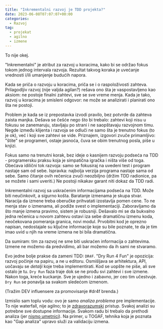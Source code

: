 ```yaml
---
title: "Inkrementalni razvoj je TDD projekta?"
date: 2023-06-08T07:07:07+00:00
categories:
  - Razvoj
tag:
  - projekat
  - agilno
  - izmene
---
```


To nije okej.

<!--more-->

"Inkrementalni" je atribut za razvoj u koracima, kako bi se održao fokus tokom jednog intervala razvoja. Rezultat takvog koraka je uvećanje vrednosti i/ili umanjenje budućih napora.

Kada se priča o razvoju u koracima, priča se i o raspoloživosti zahteva. Prilagodljiv razvoj (nije valjda agilan?) rešava ono šta je vaspostavljeno kao aksiom: ne postoje finalni zahtevi, sve se sve vreme menja. Kada je tako, razvoj u koracima je smisleni odgovor: ne može se analizirati i planirati ono šta ne postoji.

Problem je kada se iz prepostavka izvodi pravilo, bez potvrde da zahteva zaista manjka. Dešava se češće nego što bi trebalo: zahtevi koji nisu u fokusu se zanemaruju, stavljaju po strani i ne saopštavaju razvojnom timu. Negde između klijenta i razvoja se odluči ne samo šta je trenutno fokus (to je ok), već i koji sve zahtevi se vide. Priznajem, izgovori zvuče primamljivo: "štite" se programeri, ostaje jasnoća, čuva se obim trenutnog posla, piše u knjizi.

Fokus samo na trenutni korak, bez ideje o kasnijem razvoju podseća na TDD - programersku praksu koja je simpatična igračka i ništa više od toga. Obećava idilični tok razvoja: samo se fokusiraj na uvedeni test i program nastaje sam od sebe. Ispravka: najbolja verzija programa nastaje sama od sebe. Samo čitanje ovih rečenica zvuči neozbiljno (držim TDD radionice, pa se možete i sami uveriti.) Ne postoji nikakav garant niti dokaz da TDD radi.

Inkrementalni razvoj sa uskraćenim informacijama podseća na TDD. Može biti neučinkovit, a sigurno košta. Baratanje izmenama je skupa stvar. Naracija da izmene treba oberučke prihvatati izostavlja pomen cene. To ne menja stav o izmenama, ali podiže svest o implementaciji. Zaboravljamo da što manje izmena pravimo, sistem je robusniji. Dešavalo mi se da bukvalno jedna rečenica u novom zahtevu ostavi iza sebe dramatičnu izmenu koda, neočekovana pomeranja granica, novi modul. Prvobitni kod je oprezno napisan, nedostajale su ključne informacije koje su bile poznate, te da je tim imao uvid u njih na vreme izmena ne bi bila dramatična.

Da sumiram: tim za razvoj ne sme biti uskraćen informacija o zahtevima. Izmene ne možemo da predvidimo, ali bar možemo da ih sami ne stvaramo.

Evo jedne bolje prakse da zameni TDD: `DR4F`. "Dry Run 4 Fun" je opozicija: razvoj počinje na papiru, a ne u editoru. Osmišljava se arhitektura, API, uočavaju se _detalji_ koje treba implementirati. Kod se uopšte ne piše, ali sve ostalo je tu. `Dry Run` faza traje dok se ne prođu svi zahtevi i sve izmene. Nakon toga, kreće kuckanje. Sve je ujedno i zabavno, jer ceo tim učestvuje. `Dry Run` se ponavlja sa svakom sledećom izmenom.

(Tražim DEV influensere za promovisanje #dr4f brenda.)

Izmislio sam toplu vodu: ovo je samo _analiza problema_ pre implementacije. To nije waterfall, nije agilno; to je [zdravorazumski](https://zdrum.work) pristup. Svakoj analizi su potrebne sve dostupne informacije. Svakom radu bi trebalo da prethodi analiza (jer [nismo umetnici](https://oblac.rs/pisanje-programa-umetnost-ili-nauka/)). Na primer, u TOGAF, tehnika koja je poznata kao "Gap analiza" upravo služi za validaciju izmena.